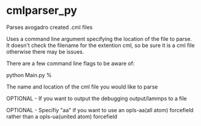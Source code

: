 # cmlparser_py
Parses avogadro created .cml files

Uses a command line argument specifying the location of the file to parse.
It doesn't check the filename for the extention cml, so be sure it is a cml
file otherwise there may be issues.

There are a few command line flags to be aware of:

python Main.py <cml-filename> <output-filename> %<aa>

<cml-filename>  The name and location of the cml file you would like to parse

OPTIONAL  <output-filename> - If you want to output the debugging output/lammps to a file

OPTIONAL  <aa> - Specifiy "aa" if you want to use an opls-aa(all atom) forcefield rather than a opls-ua(united atom) forcefield
